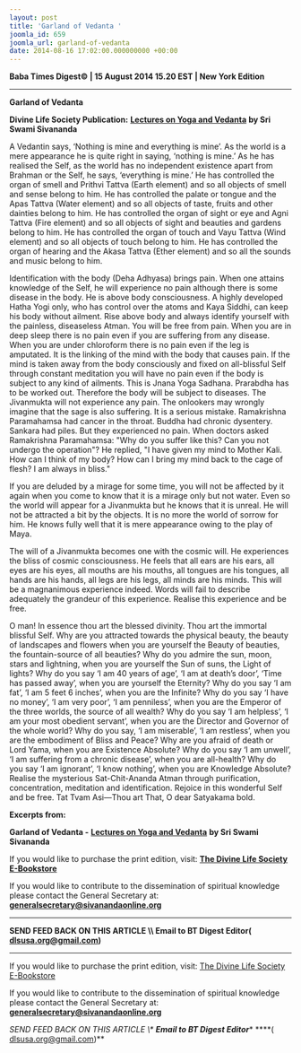 ```yaml
---
layout: post
title: 'Garland of Vedanta '
joomla_id: 659
joomla_url: garland-of-vedanta
date: 2014-08-16 17:02:00.000000000 +00:00
---
```

  














































**Baba Times Digest© | 15 August 2014 15.20 EST | New York Edition**

* * *  

 **Garland of Vedanta**



**Divine Life Society Publication:** [**Lectures on Yoga and Vedanta**](http://www.dlshq.org/discourse/jul2005.htm) **by Sri Swami Sivananda**

A Vedantin says, ‘Nothing is mine and everything is mine’. As the world is a mere appearance he is quite right in saying, ‘nothing is mine.’ As he has realised the Self, as the world has no independent existence apart from Brahman or the Self, he says, ‘everything is mine.’ He has controlled the organ of smell and Prithvi Tattva (Earth element) and so all objects of smell and sense belong to him. He has controlled the palate or tongue and the Apas Tattva (Water element) and so all objects of taste, fruits and other dainties belong to him. He has controlled the organ of sight or eye and Agni Tattva (Fire element) and so all objects of sight and beauties and gardens belong to him. He has controlled the organ of touch and Vayu Tattva (Wind element) and so all objects of touch belong to him. He has controlled the organ of hearing and the Akasa Tattva (Ether element) and so all the sounds and music belong to him.

Identification with the body (Deha Adhyasa) brings pain. When one attains knowledge of the Self, he will experience no pain although there is some disease in the body. He is above body consciousness. A highly developed Hatha Yogi only, who has control over the atoms and Kaya Siddhi, can keep his body without ailment. Rise above body and always identify yourself with the painless, diseaseless Atman. You will be free from pain. When you are in deep sleep there is no pain even if you are suffering from any disease. When you are under chloroform there is no pain even if the leg is amputated. It is the linking of the mind with the body that causes pain. If the mind is taken away from the body consciously and fixed on all-blissful Self through constant meditation you will have no pain even if the body is subject to any kind of ailments. This is Jnana Yoga Sadhana. Prarabdha has to be worked out. Therefore the body will be subject to diseases. The Jivanmukta will not experience any pain. The onlookers may wrongly imagine that the sage is also suffering. It is a serious mistake. Ramakrishna Paramahamsa had cancer in the throat. Buddha had chronic dysentery. Sankara had piles. But they experienced no pain. When doctors asked Ramakrishna Paramahamsa: "Why do you suffer like this? Can you not undergo the operation"? He replied, "I have given my mind to Mother Kali. How can I think of my body? How can I bring my mind back to the cage of flesh? I am always in bliss."

If you are deluded by a mirage for some time, you will not be affected by it again when you come to know that it is a mirage only but not water. Even so the world will appear for a Jivanmukta but he knows that it is unreal. He will not be attracted a bit by the objects. It is no more the world of sorrow for him. He knows fully well that it is mere appearance owing to the play of Maya.

The will of a Jivanmukta becomes one with the cosmic will. He experiences the bliss of cosmic consciousness. He feels that all ears are his ears, all eyes are his eyes, all mouths are his mouths, all tongues are his tongues, all hands are his hands, all legs are his legs, all minds are his minds. This will be a magnanimous experience indeed. Words will fail to describe adequately the grandeur of this experience. Realise this experience and be free.

O man! In essence thou art the blessed divinity. Thou art the immortal blissful Self. Why are you attracted towards the physical beauty, the beauty of landscapes and flowers when you are yourself the Beauty of beauties, the fountain-source of all beauties? Why do you admire the sun, moon, stars and lightning, when you are yourself the Sun of suns, the Light of lights? Why do you say ‘I am 40 years of age’, ‘I am at death’s door’, ‘Time has passed away’, when you are yourself the Eternity? Why do you say ‘I am fat’, ‘I am 5 feet 6 inches’, when you are the Infinite? Why do you say ‘I have no money’, ‘I am very poor’, ‘I am penniless’, when you are the Emperor of the three worlds, the source of all wealth? Why do you say ‘I am helpless’, ‘I am your most obedient servant’, when you are the Director and Governor of the whole world? Why do you say, ‘I am miserable’, ‘I am restless’, when you are the embodiment of Bliss and Peace? Why are you afraid of death or Lord Yama, when you are Existence Absolute? Why do you say ‘I am unwell’, ‘I am suffering from a chronic disease’, when you are all-health? Why do you say ‘I am ignorant’, ‘I know nothing’, when you are Knowledge Absolute? Realise the mysterious Sat-Chit-Ananda Atman through purification, concentration, meditation and identification. Rejoice in this wonderful Self and be free. Tat Tvam Asi—Thou art That, O dear Satyakama bold.

**Excerpts from:**

**Garland of Vedanta -** [**Lectures on Yoga and Vedanta**](http://www.dlshq.org/discourse/jul2005.htm) **by Sri Swami Sivananda**



If you would like to purchase the print edition, visit: **[The Divine Life Society E-Bookstore](http://www.dlshq.org/download/download.htm)**

If you would like to contribute to the dissemination of spiritual knowledge please contact the General Secretary at: [](mailto:%20%3Cscript%20type=%27text/javascript%27%3E%20%3C%21--%20var%20prefix%20=%20%27ma%27%20+%20%27il%27%20+%20%27to%27;%20var%20path%20=%20%27hr%27%20+%20%27ef%27%20+%20%27=%27;%20var%20addy57016%20=%20%27generalsecretary%27%20+%20%27@%27;%20addy57016%20=%20addy57016%20+%20%27sivanandaonline%27%20+%20%27.%27%20+%20%27org%27;%20document.write%28%27%3Ca%20%27%20+%20path%20+%20%27%5C%27%27%20+%20prefix%20+%20%27:%27%20+%20addy57016%20+%20%27%5C%27%3E%27%29;%20document.write%28addy57016%29;%20document.write%28%27%3C%5C/a%3E%27%29;%20//--%3E%5Cn%20%3C/script%3E%3Cscript%20type=%27text/javascript%27%3E%20%3C%21--%20document.write%28%27%3Cspan%20style=%5C%27display:%20none;%5C%27%3E%27%29;%20//--%3E%20%3C/script%3EThis%20email%20address%20is%20being%20protected%20from%20spambots.%20You%20need%20JavaScript%20enabled%20to%20view%20it.%20%3Cscript%20type=%27text/javascript%27%3E%20%3C%21--%20document.write%28%27%3C/%27%29;%20document.write%28%27span%3E%27%29;%20//--%3E%20%3C/script%3E?subject=Contribution%20to%20Dissemination%20of%20Spiritual%20Knowledge) **generalsecretary@sivanandaonline.org**

****

**SEND FEED BACK ON THIS ARTICLE \\\ Email to BT Digest Editor[](mailto:%20%3Cscript%20type=%27text/javascript%27%3E%20%3C%21--%20var%20prefix%20=%20%27ma%27%20+%20%27il%27%20+%20%27to%27;%20var%20path%20=%20%27hr%27%20+%20%27ef%27%20+%20%27=%27;%20var%20addy72654%20=%20%27dlsusa.org%27%20+%20%27@%27;%20addy72654%20=%20addy72654%20+%20%27gmail%27%20+%20%27.%27%20+%20%27com%27;%20document.write%28%27%3Ca%20%27%20+%20path%20+%20%27%5C%27%27%20+%20prefix%20+%20%27:%27%20+%20addy72654%20+%20%27%5C%27%3E%27%29;%20document.write%28addy72654%29;%20document.write%28%27%3C%5C/a%3E%27%29;%20//--%3E%5Cn%20%3C/script%3E%3Cscript%20type=%27text/javascript%27%3E%20%3C%21--%20document.write%28%27%3Cspan%20style=%5C%27display:%20none;%5C%27%3E%27%29;%20//--%3E%20%3C/script%3EThis%20email%20address%20is%20being%20protected%20from%20spambots.%20You%20need%20JavaScript%20enabled%20to%20view%20it.%20%3Cscript%20type=%27text/javascript%27%3E%20%3C%21--%20document.write%28%27%3C/%27%29;%20document.write%28%27span%3E%27%29;%20//--%3E%20%3C/script%3E?subject=DLS%20Posts)( [dlsusa.org@gmail.com](mailto:dlsusa.org@gmail.com))**



* * *



  

If you would like to purchase the print edition, visit: [The Divine Life Society E-Bookstore](http://www.dlshq.org/download/download.htm)

If you would like to contribute to the dissemination of spiritual knowledge please contact the General Secretary at: **[generalsecretary@sivanandaonline.org](mailto:generalsecretary@sivanandaonline.org)**

**SEND FEED BACK ON THIS ARTICLE \\\**  **Email to BT Digest Editor**** [](mailto:%20%3Cscript%20type=%27text/javascript%27%3E%20%3C%21--%20var%20prefix%20=%20%27ma%27%20+%20%27il%27%20+%20%27to%27;%20var%20path%20=%20%27hr%27%20+%20%27ef%27%20+%20%27=%27;%20var%20addy72654%20=%20%27dlsusa.org%27%20+%20%27@%27;%20addy72654%20=%20addy72654%20+%20%27gmail%27%20+%20%27.%27%20+%20%27com%27;%20document.write%28%27%3Ca%20%27%20+%20path%20+%20%27%5C%27%27%20+%20prefix%20+%20%27:%27%20+%20addy72654%20+%20%27%5C%27%3E%27%29;%20document.write%28addy72654%29;%20document.write%28%27%3C%5C/a%3E%27%29;%20//--%3E%5Cn%20%3C/script%3E%3Cscript%20type=%27text/javascript%27%3E%20%3C%21--%20document.write%28%27%3Cspan%20style=%5C%27display:%20none;%5C%27%3E%27%29;%20//--%3E%20%3C/script%3EThis%20email%20address%20is%20being%20protected%20from%20spambots.%20You%20need%20JavaScript%20enabled%20to%20view%20it.%20%3Cscript%20type=%27text/javascript%27%3E%20%3C%21--%20document.write%28%27%3C/%27%29;%20document.write%28%27span%3E%27%29;%20//--%3E%20%3C/script%3E?subject=DLS%20Posts)****( [dlsusa.org@gmail.com](mailto:dlsusa.org@gmail.com))**  
